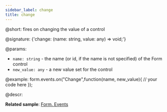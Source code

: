 ```yaml
---
sidebar_label: change
title: change
---          
```


@short: fires on changing the value of a control

@signature: {'change: (name: string, value: any) => void;'}

@params:
- `name: string` - the name (or id, if the name is not specified) of the Form control
- `new_value: any` - a new value set for the control

@example:
form.events.on("Change",function(name, new_value){
	// your code here
});

@descr:

**Related sample**: [Form. Events](https://snippet.dhtmlx.com/vyipsaoa)

